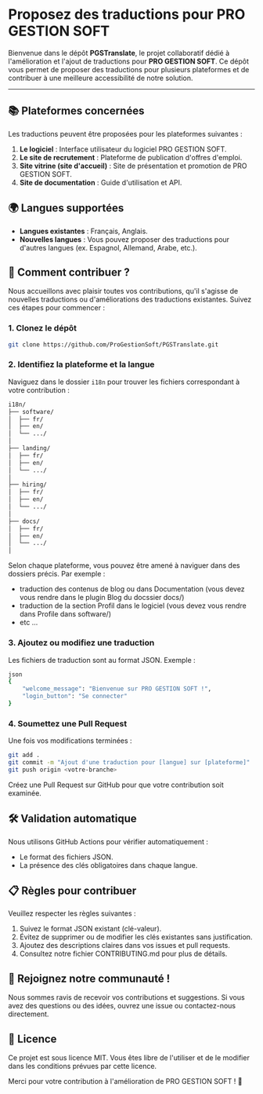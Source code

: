 # Proposez des traductions pour PRO GESTION SOFT

Bienvenue dans le dépôt **PGSTranslate**, le projet collaboratif dédié à l'amélioration et l'ajout de traductions pour **PRO GESTION SOFT**. Ce dépôt vous permet de proposer des traductions pour plusieurs plateformes et de contribuer à une meilleure accessibilité de notre solution.

---

## 📚 Plateformes concernées

Les traductions peuvent être proposées pour les plateformes suivantes :
1. **Le logiciel** : Interface utilisateur du logiciel PRO GESTION SOFT.
2. **Le site de recrutement** : Plateforme de publication d'offres d'emploi.
3. **Site vitrine (site d'accueil)** : Site de présentation et promotion de PRO GESTION SOFT.
4. **Site de documentation** : Guide d'utilisation et API.


## 🌍 Langues supportées

- **Langues existantes** : Français, Anglais.
- **Nouvelles langues** : Vous pouvez proposer des traductions pour d'autres langues (ex. Espagnol, Allemand, Arabe, etc.).


## 🚀 Comment contribuer ?

Nous accueillons avec plaisir toutes vos contributions, qu'il s'agisse de nouvelles traductions ou d'améliorations des traductions existantes. Suivez ces étapes pour commencer :

### 1. **Clonez le dépôt**
```bash
git clone https://github.com/ProGestionSoft/PGSTranslate.git
```

### 2. Identifiez la plateforme et la langue
Naviguez dans le dossier `i18n` pour trouver les fichiers correspondant à votre contribution :

```bash
i18n/
├── software/
│  ├── fr/
│  ├── en/
│  └── .../
│
├── landing/
│  ├── fr/
│  ├── en/
│  └── .../
│
├── hiring/
│  ├── fr/
│  ├── en/
│  └── .../
│
├── docs/
│  ├── fr/
│  ├── en/
│  └── .../
│
```

Selon chaque plateforme, vous pouvez être amené à naviguer dans des dossiers précis.
Par exemple :
- traduction des contenus de blog ou dans Documentation (vous devez vous rendre dans le plugin Blog du docssier docs/)
- traduction de la section Profil dans le logiciel (vous devez vous rendre dans Profile dans software/)
- etc …


### 3. Ajoutez ou modifiez une traduction
Les fichiers de traduction sont au format JSON.
Exemple :

```bash
json
{
    "welcome_message": "Bienvenue sur PRO GESTION SOFT !",
    "login_button": "Se connecter"
}
```

### 4. Soumettez une Pull Request
Une fois vos modifications terminées :

```bash
git add .
git commit -m "Ajout d'une traduction pour [langue] sur [plateforme]"
git push origin <votre-branche>
```
Créez une Pull Request sur GitHub pour que votre contribution soit examinée.

## 🛠️ Validation automatique
Nous utilisons GitHub Actions pour vérifier automatiquement :

- Le format des fichiers JSON.
- La présence des clés obligatoires dans chaque langue.

## 📋 Règles pour contribuer
Veuillez respecter les règles suivantes :

1. Suivez le format JSON existant (clé-valeur).
2. Évitez de supprimer ou de modifier les clés existantes sans justification.
3. Ajoutez des descriptions claires dans vos issues et pull requests.
4. Consultez notre fichier CONTRIBUTING.md pour plus de détails.

## 🤝 Rejoignez notre communauté !
Nous sommes ravis de recevoir vos contributions et suggestions. Si vous avez des questions ou des idées, ouvrez une issue ou contactez-nous directement.

## 📜 Licence
Ce projet est sous licence MIT. Vous êtes libre de l'utiliser et de le modifier dans les conditions prévues par cette licence.

Merci pour votre contribution à l'amélioration de PRO GESTION SOFT ! 🎉
